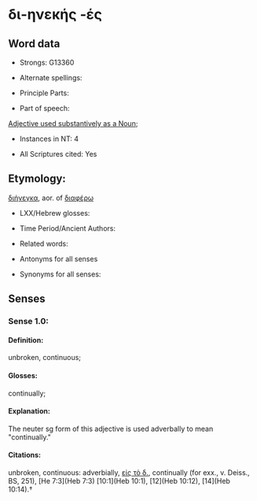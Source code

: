 # δι-ηνεκής -ές

<!-- Status: S2=NeedsFinalCheck -->
<!-- Lexica used for edits:   -->

## Word data

* Strongs: G13360

* Alternate spellings:


* Principle Parts: 


* Part of speech: 

[Adjective used substantively as a Noun](http://ugg.readthedocs.io/en/latest/noun_substantive_adj.html); 

* Instances in NT: 4

* All Scriptures cited: Yes

## Etymology: 

[διήνεγκα](), aor. of [διαφέρω]()

* LXX/Hebrew glosses: 


* Time Period/Ancient Authors: 


* Related words: 

* Antonyms for all senses

* Synonyms for all senses: 


## Senses 


### Sense  1.0: 

#### Definition: 

unbroken, continuous; 

#### Glosses: 

continually; 

#### Explanation: 

The neuter sg form of this adjective is used adverbally
to mean "continually."

#### Citations: 

unbroken, continuous: adverbially, [εἰς τὸ δ.](), continually (for exx., v. Deiss., BS, 251), [He 7:3](Heb 7:3) [10:1](Heb 10:1), [12](Heb 10:12), [14](Heb 10:14).†
